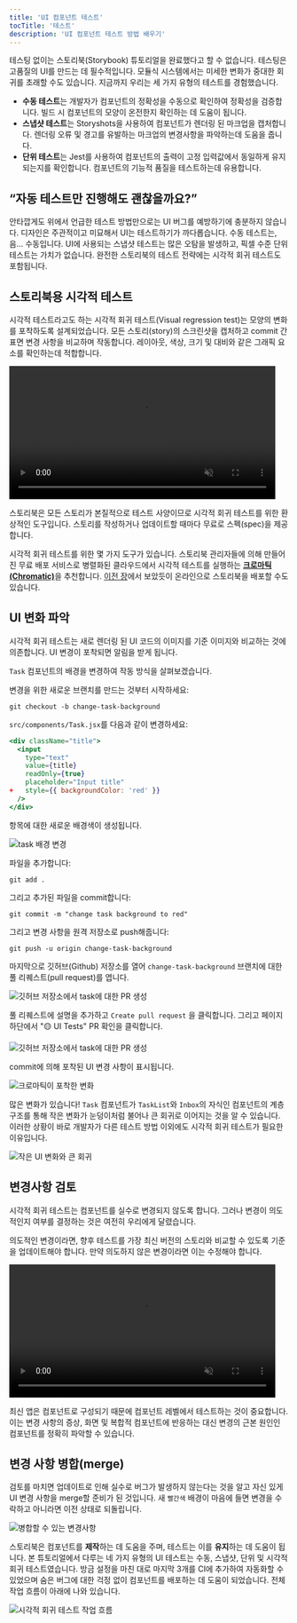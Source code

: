 ```yaml
---
title: 'UI 컴포넌트 테스트'
tocTitle: '테스트'
description: 'UI 컴포넌트 테스트 방법 배우기'
---
```


테스팅 없이는 스토리북(Storybook) 튜토리얼을 완료했다고 할 수 없습니다. 테스팅은 고품질의 UI를 만드는 데 필수적입니다. 모듈식 시스템에서는 미세한 변화가 중대한 회귀를 초래할 수도 있습니다. 지금까지 우리는 세 가지 유형의 테스트를 경험했습니다.

- **수동 테스트**는 개발자가 컴포넌트의 정확성을 수동으로 확인하여 정확성을 검증합니다. 빌드 시 컴포넌트의 모양이 온전한지 확인하는 데 도움이 됩니다.
- **스냅샷 테스트**는 Storyshots을 사용하여 컴포넌트가 렌더링 된 마크업을 캡처합니다. 렌더링 오류 및 경고를 유발하는 마크업의 변경사항을 파악하는데 도움을 줍니다.
- **단위 테스트**는 Jest를 사용하여 컴포넌트의 출력이 고정 입력값에서 동일하게 유지되는지를 확인합니다. 컴포넌트의 기능적 품질을 테스트하는데 유용합니다.

## “자동 테스트만 진행해도 괜찮을까요?”

안타깝게도 위에서 언급한 테스트 방법만으로는 UI 버그를 예방하기에 충분하지 않습니다. 디자인은 주관적이고 미묘해서 UI는 테스트하기가 까다롭습니다. 수동 테스트는, 음... 수동입니다. UI에 사용되는 스냅샷 테스트는 많은 오탐을 발생하고, 픽셀 수준 단위 테스트는 가치가 없습니다. 완전한 스토리북의 테스트 전략에는 시각적 회귀 테스트도 포함됩니다.

## 스토리북용 시각적 테스트

시각적 테스트라고도 하는 시각적 회귀 테스트(Visual regression test)는 모양의 변화를 포착하도록 설계되었습니다. 모든 스토리(story)의 스크린샷을 캡처하고 commit 간 표면 변경 사항을 비교하며 작동합니다. 레이아웃, 색상, 크기 및 대비와 같은 그래픽 요소를 확인하는데 적합합니다.

<video autoPlay muted playsInline loop style="width:480px; margin: 0 auto;">
  <source
    src="/intro-to-storybook/visual-regression-testing.mp4"
    type="video/mp4"
  />
</video>

스토리북은 모든 스토리가 본질적으로 테스트 사양이므로 시각적 회귀 테스트를 위한 환상적인 도구입니다. 스토리를 작성하거나 업데이트할 때마다 무료로 스펙(spec)을 제공합니다.

시각적 회귀 테스트를 위한 몇 가지 도구가 있습니다. 스토리북 관리자들에 의해 만들어진 무료 배포 서비스로 병렬화된 클라우드에서 시각적 테스트를 실행하는 [**크로마틱(Chromatic)**](https://www.chromatic.com/?utm_source=storybook_website&utm_medium=link&utm_campaign=storybook/)을 추천합니다. [이전 장](/intro-to-storybook/react/ko/deploy/)에서 보았듯이 온라인으로 스토리북을 배포할 수도 있습니다.

## UI 변화 파악

시각적 회귀 테스트는 새로 렌더링 된 UI 코드의 이미지를 기준 이미지와 비교하는 것에 의존합니다. UI 변경이 포착되면 알림을 받게 됩니다.

`Task` 컴포넌트의 배경을 변경하여 작동 방식을 살펴보겠습니다.

변경을 위한 새로운 브랜치를 만드는 것부터 시작하세요:

```shell
git checkout -b change-task-background
```

`src/components/Task.jsx`를 다음과 같이 변경하세요:

```diff:title=src/components/Task.jsx
<div className="title">
  <input
    type="text"
    value={title}
    readOnly={true}
    placeholder="Input title"
+   style={{ backgroundColor: 'red' }}
  />
</div>
```

항목에 대한 새로운 배경색이 생성됩니다.

![task 배경 변경](/intro-to-storybook/chromatic-task-change.png)

파일을 추가합니다:

```shell
git add .
```

그리고 추가된 파일을 commit합니다:

```shell
git commit -m "change task background to red"
```

그리고 변경 사항을 원격 저장소로 push해줍니다:

```shell
git push -u origin change-task-background
```

마지막으로 깃허브(Github) 저장소를 열어 `change-task-background` 브랜치에 대한 풀 리퀘스트(pull request)를 엽니다.

![깃허브 저장소에서 task에 대한 PR 생성](/github/pull-request-background.png)

풀 리퀘스트에 설명을 추가하고 `Create pull request` 을 클릭합니다. 그리고 페이지 하단에서 "🟡 UI Tests" PR 확인을 클릭합니다.

![깃허브 저장소에서 task에 대한 PR 생성](/github/pull-request-background-ok.png)

commit에 의해 포착된 UI 변경 사항이 표시됩니다.

![크로마틱이 포착한 변화](/intro-to-storybook/chromatic-catch-changes.png)

많은 변화가 있습니다! `Task` 컴포넌트가 `TaskList`와 `Inbox`의 자식인 컴포넌트의 계층 구조를 통해 작은 변화가 눈덩이처럼 불어나 큰 회귀로 이어지는 것을 알 수 있습니다. 이러한 상황이 바로 개발자가 다른 테스트 방법 이외에도 시각적 회귀 테스트가 필요한 이유입니다.

![작은 UI 변화와 큰 회귀](/intro-to-storybook/minor-major-regressions.gif)

## 변경사항 검토

시각적 회귀 테스트는 컴포넌트를 실수로 변경되지 않도록 합니다. 그러나 변경이 의도적인지 여부를 결정하는 것은 여전히 우리에게 달렸습니다.

의도적인 변경이라면, 향후 테스트를 가장 최신 버전의 스토리와 비교할 수 있도록 기준을 업데이트해야 합니다. 만약 의도하지 않은 변경이라면 이는 수정해야 합니다.

<video autoPlay muted playsInline loop style="width:480px; margin: 0 auto;">
  <source
    src="/intro-to-storybook/website-workflow-review-merge-optimized.mp4"
    type="video/mp4"
  />
</video>

최신 앱은 컴포넌트로 구성되기 때문에 컴포넌트 레벨에서 테스트하는 것이 중요합니다. 이는 변경 사항의 증상, 화면 및 복합적 컴포넌트에 반응하는 대신 변경의 근본 원인인 컴포넌트를 정확히 파악할 수 있습니다.

## 변경 사항 병합(merge)

검토를 마치면 업데이트로 인해 실수로 버그가 발생하지 않는다는 것을 알고 자신 있게 UI 변경 사항을 merge할 준비가 된 것입니다. 새 `빨간색` 배경이 마음에 들면 변경을 수락하고 아니라면 이전 상태로 되돌립니다.

![병합할 수 있는 변경사항](/intro-to-storybook/chromatic-review-finished.png)

스토리북은 컴포넌트를 **제작**하는 데 도움을 주며, 테스트는 이를 **유지**하는 데 도움이 됩니다. 본 튜토리얼에서 다루는 네 가지 유형의 UI 테스트는 수동, 스냅샷, 단위 및 시각적 회귀 테스트였습니다. 방금 설정을 마친 대로 마지막 3개를 CI에 추가하여 자동화할 수 있었으며 숨은 버그에 대한 걱정 없이 컴포넌트를 배포하는 데 도움이 되었습니다. 전체 작업 흐름이 아래에 나와 있습니다.

![시각적 회귀 테스트 작업 흐름](/intro-to-storybook/cdd-review-workflow.png)
